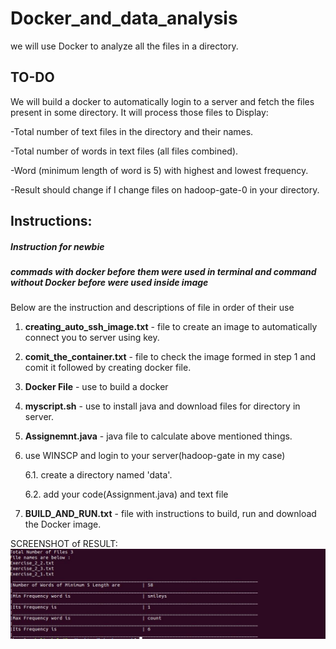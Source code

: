 # Docker_and_data_analysis
we will use Docker to analyze all the files in a directory.

## TO-DO
We will build a docker to automatically login to a server and fetch the files present in some directory.
It will process those files to Display:

-Total number of text files in the directory and their names.

-Total number of words in text files (all files combined).

-Word (minimum length of word is 5) with highest and lowest frequency.

-Result should change if I change files on hadoop-gate-0 in your directory.


## Instructions:

##### Instruction for newbie 
##### commads with docker before them were used in terminal and command without Docker before were used inside image 


Below are the instruction and descriptions of file in order of their use

1. **creating_auto_ssh_image.txt** - file to create an image to automatically connect you to server using key.

2. **comit_the_container.txt** - file to check the image formed in step 1 and comit it followed by creating docker file.

3. **Docker File** - use to build a docker

4. **myscript.sh** - use to install java and download files for directory in server.

5. **Assignemnt.java** - java file to calculate above mentioned things.

6. use WINSCP and login to your server(hadoop-gate in my case)
   
   6.1. create a directory named 'data'.
   
   6.2. add your code(Assignment.java) and text file

7. **BUILD_AND_RUN.txt** - file with instructions to build, run and download the Docker image. 


SCREENSHOT of RESULT:
![Image description](freq_word.jpeg)
